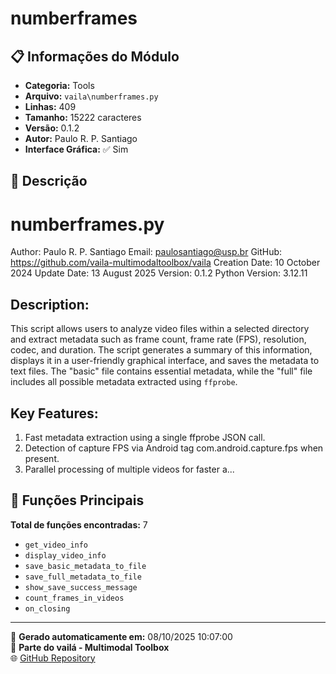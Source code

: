 # numberframes

## 📋 Informações do Módulo

- **Categoria:** Tools
- **Arquivo:** `vaila\numberframes.py`
- **Linhas:** 409
- **Tamanho:** 15222 caracteres
- **Versão:** 0.1.2
- **Autor:** Paulo R. P. Santiago
- **Interface Gráfica:** ✅ Sim

## 📖 Descrição


numberframes.py
===============================================================================
Author: Paulo R. P. Santiago
Email: paulosantiago@usp.br
GitHub: https://github.com/vaila-multimodaltoolbox/vaila
Creation Date: 10 October 2024
Update Date: 13 August 2025
Version: 0.1.2
Python Version: 3.12.11

Description:
------------
This script allows users to analyze video files within a selected directory and extract metadata such as frame count, frame rate (FPS), resolution, codec, and duration. The script generates a summary of this information, displays it in a user-friendly graphical interface, and saves the metadata to text files. The "basic" file contains essential metadata, while the "full" file includes all possible metadata extracted using `ffprobe`.

Key Features:
-------------
1. Fast metadata extraction using a single ffprobe JSON call.
2. Detection of capture FPS via Android tag com.android.capture.fps when present.
3. Parallel processing of multiple videos for faster a...

## 🔧 Funções Principais

**Total de funções encontradas:** 7

- `get_video_info`
- `display_video_info`
- `save_basic_metadata_to_file`
- `save_full_metadata_to_file`
- `show_save_success_message`
- `count_frames_in_videos`
- `on_closing`




---

📅 **Gerado automaticamente em:** 08/10/2025 10:07:00  
🔗 **Parte do vailá - Multimodal Toolbox**  
🌐 [GitHub Repository](https://github.com/vaila-multimodaltoolbox/vaila)
